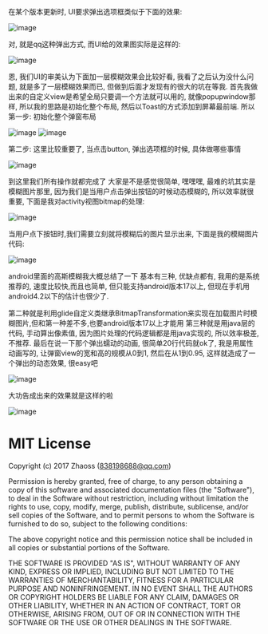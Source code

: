 在某个版本更新时, UI要求弹出选项框类似于下面的效果:

![image](http://upload-images.jianshu.io/upload_images/2582948-a06b1a364aacd8c4.gif?imageMogr2/auto-orient/strip)

对, 就是qq这种弹出方式, 而UI给的效果图实际是这样的:

![image](http://upload-images.jianshu.io/upload_images/2582948-3695db8b621be484.gif?imageMogr2/auto-orient/strip)

恩, 我们UI的审美认为下面加一层模糊效果会比较好看, 我看了之后认为没什么问题, 就是多了一层模糊效果而已, 但做到后面才发现有的很大的坑在等我.
首先我做出来的自定义view是希望全局只要调一个方法就可以用的, 就像popupwindow那样, 所以我的思路是初始化整个布局, 然后以Toast的方式添加到屏幕最前端.
所以第一步: 初始化整个弹窗布局

![image](http://upload-images.jianshu.io/upload_images/2582948-689fa965e0c6d197.png?imageMogr2/auto-orient/strip)
![image](http://upload-images.jianshu.io/upload_images/2582948-e40648ed4d242ca1.png?imageMogr2/auto-orient/strip)

第二步: 这里比较重要了, 当点击button, 弹出选项框的时候, 具体做哪些事情

![image](http://upload-images.jianshu.io/upload_images/2582948-5fb944cbc7343f35.png?imageMogr2/auto-orient/strip)

到这里我们所有操作就都完成了 大家是不是感觉很简单, 嘿嘿嘿, 最难的坑其实是模糊图片那里, 因为我们是当用户点击弹出按钮的时候动态模糊的, 所以效率就很重要, 下面是我对activity视图bitmap的处理:

![image](http://upload-images.jianshu.io/upload_images/2582948-9cfdd0e016505849.png?imageMogr2/auto-orient/strip%7CimageView2/2/w/1240)

当用户点下按钮时,我们需要立刻就将模糊后的图片显示出来, 下面是我的模糊图片代码:

![image](http://upload-images.jianshu.io/upload_images/2582948-3d3ccbaeff83336d.png?imageMogr2/auto-orient/strip%7CimageView2/2/w/1240)

android里面的高斯模糊我大概总结了一下 基本有三种, 优缺点都有, 我用的是系统推荐的, 速度比较快,而且也简单, 但只能支持android版本17以上, 但现在手机用android4.2以下的估计也很少了.

第二种就是利用glide自定义类继承BitmapTransformation来实现在加载图片时模糊图片,但和第一种差不多,也要android版本17以上才能用
第三种就是用java层的代码, 手动算出像素值, 因为图片处理的代码逻辑都是用java实现的, 所以效率极差, 不推荐.
最后在说一下那个弹出蠕动的动画, 很简单20行代码就ok了, 我是用属性动画写的, 让弹窗view的宽和高的规模从0到1, 然后在从1到0.95, 这样就造成了一个弹出的动态效果, 很easy吧

![image](http://upload-images.jianshu.io/upload_images/2582948-3d3ccbaeff83336d.png?imageMogr2/auto-orient/strip%7CimageView2/2/w/1240)

大功告成出来的效果就是这样的啦

![image](http://upload-images.jianshu.io/upload_images/2582948-37d35360b9d249cf.gif?imageMogr2/auto-orient/strip)

# MIT License
Copyright (c) 2017 Zhaoss (838198688@qq.com)

Permission is hereby granted, free of charge, to any person obtaining a copy
of this software and associated documentation files (the "Software"), to deal
in the Software without restriction, including without limitation the rights
to use, copy, modify, merge, publish, distribute, sublicense, and/or sell
copies of the Software, and to permit persons to whom the Software is
furnished to do so, subject to the following conditions:

The above copyright notice and this permission notice shall be included in all
copies or substantial portions of the Software.

THE SOFTWARE IS PROVIDED "AS IS", WITHOUT WARRANTY OF ANY KIND, EXPRESS OR
IMPLIED, INCLUDING BUT NOT LIMITED TO THE WARRANTIES OF MERCHANTABILITY,
FITNESS FOR A PARTICULAR PURPOSE AND NONINFRINGEMENT. IN NO EVENT SHALL THE
AUTHORS OR COPYRIGHT HOLDERS BE LIABLE FOR ANY CLAIM, DAMAGES OR OTHER
LIABILITY, WHETHER IN AN ACTION OF CONTRACT, TORT OR OTHERWISE, ARISING FROM,
OUT OF OR IN CONNECTION WITH THE SOFTWARE OR THE USE OR OTHER DEALINGS IN THE
SOFTWARE.
